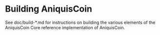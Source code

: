Building AniquisCoin
================

See doc/build-*.md for instructions on building the various
elements of the AniquisCoin Core reference implementation of AniquisCoin.
